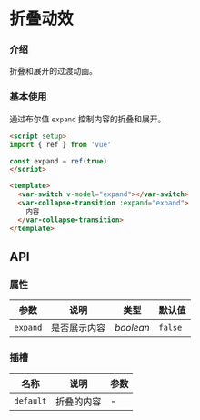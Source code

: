 # 折叠动效

### 介绍

折叠和展开的过渡动画。

### 基本使用

通过布尔值 `expand` 控制内容的折叠和展开。

```html
<script setup>
import { ref } from 'vue'

const expand = ref(true)
</script>

<template>
  <var-switch v-model="expand"></var-switch>
  <var-collapse-transition :expand="expand">
    内容
  </var-collapse-transition>
</template>
```

## API

### 属性

| 参数       | 说明         | 类型        | 默认值    |
| ---------- | ------------ | ----------- | --------- |
| `expand` | 是否展示内容 | *boolean* | `false` |

### 插槽

| 名称        | 说明       | 参数 |
| ----------- | ---------- | ---- |
| `default` | 折叠的内容 | -    |
